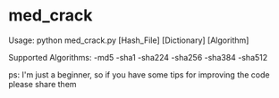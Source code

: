 # med_crack

Usage: python med_crack.py [Hash_File] [Dictionary] [Algorithm]

Supported Algorithms:
-md5
-sha1
-sha224
-sha256
-sha384
-sha512

ps: I'm just a beginner, so if you have some tips for improving the code please share them
